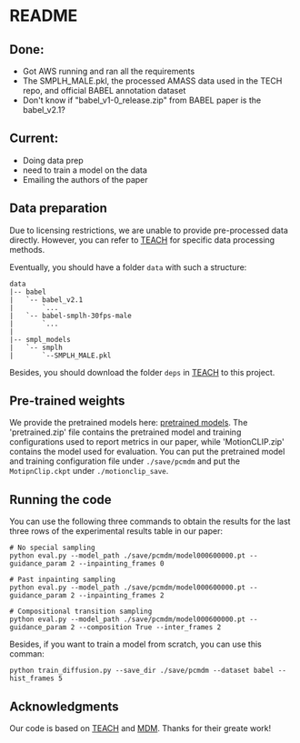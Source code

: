 # README

## Done:

- Got AWS running and ran all the requirements
- The SMPLH_MALE.pkl, the processed AMASS data used in the TECH repo, and official BABEL annotation dataset
- Don't know if "babel_v1-0_release.zip" from BABEL paper is the babel_v2.1?


## Current:

- Doing data prep
- need to train a model on the data 
- Emailing the authors of the paper


## Data preparation
Due to licensing restrictions, we are unable to provide pre-processed data directly. However, you can refer to [TEACH](https://github.com/athn-nik/teach#data) for specific data processing methods.

Eventually, you should have a folder `data` with such a structure:
```
data
|-- babel
|   `-- babel_v2.1
|       `...
|   `-- babel-smplh-30fps-male 
|       `...
|
|-- smpl_models
|   `-- smplh
|       `--SMPLH_MALE.pkl
```

Besides, you should download the folder `deps` in [TEACH](https://github.com/athn-nik/teach/tree/main/deps) to this project.

## Pre-trained weights
We provide the pretrained models here: [pretrained models](https://drive.google.com/drive/folders/1Lrj5FEt7bFFiv_VnfoDFoQgZzfF4X6RJ?usp=sharing). The 'pretrained.zip' file contains the pretrained model and training configurations used to report metrics in our paper, while 'MotionCLIP.zip' contains the model used for evaluation. You can put the pretrained model and training configuration file under `./save/pcmdm` and put the `MotipnClip.ckpt` under `./motionclip_save`.

## Running the code
You can use the following three commands to obtain the results for the last three rows of the experimental results table in our paper:
```
# No special sampling
python eval.py --model_path ./save/pcmdm/model000600000.pt --guidance_param 2 --inpainting_frames 0

# Past inpainting sampling
python eval.py --model_path ./save/pcmdm/model000600000.pt --guidance_param 2 --inpainting_frames 2

# Compositional transition sampling
python eval.py --model_path ./save/pcmdm/model000600000.pt --guidance_param 2 --composition True --inter_frames 2
```

Besides, if you want to train a model from scratch, you can use this comman:
```
python train_diffusion.py --save_dir ./save/pcmdm --dataset babel --hist_frames 5 
```

## Acknowledgments
Our code is based on [TEACH](https://github.com/athn-nik/teach) and [MDM](https://github.com/GuyTevet/motion-diffusion-model). Thanks for their greate work!
